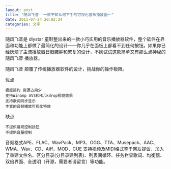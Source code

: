 ```yaml
---
layout: post 
title: "随风飞音——一款不知从何下手的可视化音乐播放器～"
date: 2011-07-24 20:02:24
categories: 文字
---
```


随风飞音是 diystar 童鞋整出来的一款小巧实用的音乐播放器软件，整个软件在界面和功能上都做了最简化的设计——你几乎在面板上都看不到任何按钮。如果你已经厌烦了主流播放器日趋臃肿和繁复的设计，不妨试试这款简单又有那么点神秘的 随风飞音 播放器。


随风飞音 颠覆了传统播放器软件的设计，挑战你的操作极限。



优点

	极度简约 资源占用少
	支持Winamp AVS和Milkdrop视觉效果
	支持歌词同步显示
	丰富的音频播放可视化特效


缺点

	不提供常规控制按钮
	不提供音量控制

音频格式APE、FLAC、WavPack、MP3、OGG、TTA、Musepack、AAC、WMA、Wav、CD、Aiff、MOD、CUE 支持视频及MIDI格式鉴于网友提议，加入了重建文件名、区分目录(分目录建列表)、列表间循环、任务栏显歌词、均衡器、双倍界面、全透明（开源，需要者请留言）等功能。